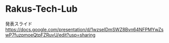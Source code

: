# Rakus-Tech-Lub

発表スライド
https://docs.google.com/presentation/d/1wzseIDmSWZ8Bvn64NFPMYwZswP7fuzpmoeQtpFZRuvU/edit?usp=sharing
